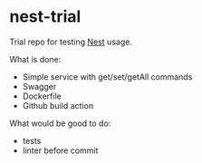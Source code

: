 # nest-trial

Trial repo for testing [Nest](https://github.com/nestjs/nest) usage.

What is done:
- Simple service with get/set/getAll commands
- Swagger
- Dockerfile
- Github build action

What would be good to do:
- tests
- linter before commit